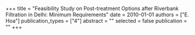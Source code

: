 +++
title = "Feasibility Study on Post-treatment Options after Riverbank Filtration in Delhi: Minimum Requirements"
date = 2010-01-01
authors = ["E. Hoa"]
publication_types = ["4"]
abstract = ""
selected = false
publication = ""
+++

